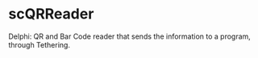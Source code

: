 # scQRReader
Delphi: QR and Bar Code reader that sends the information to a program, through Tethering. 
